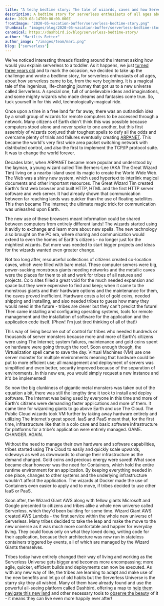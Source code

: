 ```yaml
---
title: "A techy bedtime story: The tale of wizards, caves and how Serverless came to be"
description: A bedtime story for serverless enthusiasts of all ages about how serverless came to be, from the very beginning.
date: 2020-08-14T00:00:00.000Z
frontImage: "2020-05-vacation-buffer/serverless-bedtime-story.png"
thumbnail: "images/blog/2020-05-vacation-buffer/serverless-bedtime-story.png"
canonical: https://dashbird.io/blog/serverless-bedtime-story/
author: "Mariliis Retter"
author_image: "/images/team/mari.png"
blog: ["serverless"]
---
```


We've noticed interesting threads floating around the internet asking how would you explain serverless to a toddler. As it happens, we just [turned three years old](https://dashbird.io/blog/dashbird-turns-three-reflecting-on-year/) and to mark the occasion, we decided to take up the challenge and wrote a bedtime story, for serverless enthusiasts of all ages, about how serverless came to be, from the very beginning. It is a magical tale of the ingenious, life-changing journey that got us to a new universe called Serverless. A special one, full of unbelievable ideas and imaginations, and some mighty wizards who made dreams and fantasies come true. So, tuck yourself in for this wild, technologically-magical ride.

Once upon a time in a free land far far away, there was an outlandish idea by a small group of wizards for remote computers to be accessed through a network. Many citizens of Earth didn't think this was possible because computers stood alone and never spoke to one another, but this first assembly of wizards conjured their toughest spells to defy all the odds and overcame plenty of trials and failures eventually creating [ARPANET](https://en.wikipedia.org/wiki/ARPANET). This became the world's very first wide area packet switching network with distributed control, and also the first to implement the TCP/IP protocol suite. It was to change the world forever.

Decades later, when ARPANET became more popular and understood by the layman, a young wizard called Tim Berners-Lee (AKA The Great Wizard Tim) living on a nearby island used its magic to create the World Wide Web. The Web was a shiny new system, which used hypertext to interlink magical documents and other important resources. The Great Wizard Tim created Earth's first web browser and built HTTP, HTML and the first HTTP server software and web server. It had already shown that communication between far reaching lands was quicker than the use of floating satellites. This then became The Internet; the ultimate magic trick for communication was unleashed upon Earth.

The new use of these browsers meant information could be shared between computers from entirely different lands! The wizards started using it avidly to exchange and learn more about new spells. The new technology also brought on the PC era, where sharing and communication would extend to even the homes of Earth's citizens - no longer just for the mightiest wizards. But more was needed to start bigger projects and ideas for the wizards wanted even greater change.

Not too long after, resourceful collections of citizens created co-location caves, which were filled with bare metal. These computer servers were big, power-sucking monstrous giants needing networks and the metallic caves were the places for them to sit and work for tribes of all natures and projects. Colo sites filled a great void for the much needed expansion and space but they were expensive to find and keep; when it came to the monstrous giants and their hardware options and the maintenance for them, the caves proved inefficient. Hardware costs a lot of gold coins, needed shipping and installing, and also needed tribes to guess how many they would need in the future - tribes are clever but they can't predict the future! Then came installing and configuring operating systems, tools for remote management and the installation of software for the application and the application code itself. (Phew! I'm just tired thinking of all of that!)

This way of living became out of control for tribes who needed hundreds or thousands of server monsters because more and more of Earth's citizens were using The Internet; system failures, maintenance and gold coins spent on hardware were going through the roof. Soon enough though, the Virtualization spell came to save the day. Virtual Machines (VM) use one server monster for multiple environments meaning that hardware could be put to more efficient use; all management and deployment of servers was simplified and even better, security improved because of the separation of environments. In this new era, you would simply request a new instance and it'd be implemented!

So now the big clunkiness of gigantic metal monsters was taken out of the equation a bit, there was still the lengthy time it took to install and deploy software. The Internet was being used by everyone in this time and more of Earth's citizens were demanding faster applications and more of them. It came time for wizarding giants to go above Earth and use The Cloud. The Public Cloud wizards took VM further by taking away hardware entirely and utilizing The Internet's great speed. IaaS and PaaS meant that, for the first time, infrastructure like that in a colo cave and basic software infrastructure for platforms for a tribe's application were entirely managed. GAME. CHANGER. AGAIN.

Without the need to manage their own hardware and software capabilities, tribes started using The Cloud to easily and quickly scale upwards, sideways as well as downwards to change their infrastructure as the demand changed. Gold coins and precious energy were saved! What soon became clear however was the need for Containers, which hold the entire runtime environment for an application. By keeping everything needed in one place, changes to other systems and the underlying infrastructure wouldn't affect the application. The wizards at Docker made the use of Containers even easier to apply and to move, if tribes decided to use other IaaS or PaaS.

Soon after, the Wizard Giant AWS along with fellow giants Microsoft and Google presented to citizens and tribes alike a whole new universe called Serverless, which they'd been building for some time. Wizard Giant AWS created AWS Lambda - the first service within the whole new universe of Serverless. Many tribes decided to take the leap and make the move to the new universe as it was much more comfortable and happier for everyday living. They could focus only on what they loved doing, writing code for their application, because their architecture was now run in stateless containers triggered by events, all of which are managed by the Wizard Giants themselves.

Tribes today have entirely changed their way of living and working as the Serverless Universe gets bigger and becomes more encompassing; more agile, quicker, efficient builds and deployments can now be executed. As with any new way of life, the tribes are learning to adapt and make use of the new benefits and let go of old habits but the Serverless Universe is the starry sky they all wished. Many of them have already found and use the powerful all-seeing platform called Dashbird, offering a map to [help them navigate this new land](https://dashbird.io/blog/introducing-dashbird-atlas/) and other necessary tools to [observe the beauty](https://dashbird.io/features/) of it - it means they can live even more happily ever after!
